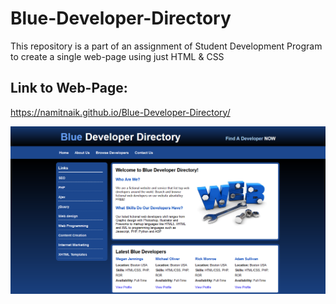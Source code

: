# Blue-Developer-Directory
This repository is a part of an assignment of Student Development Program to create a single web-page using just HTML & CSS
## Link to Web-Page:
https://namitnaik.github.io/Blue-Developer-Directory/

![Blue-Developer-Directory](https://github.com/NamitNaik/Blue-Developer-Directory/blob/master/Screenshot_2020-12-16%20Blue%20Developer%20Directory.png)

